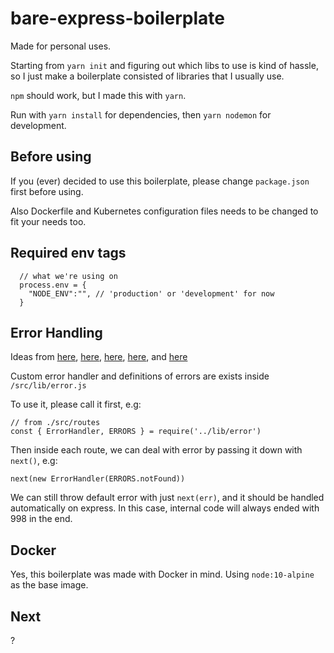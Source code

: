 # bare-express-boilerplate

Made for personal uses.

Starting from `yarn init` and figuring out which libs to use is kind of hassle, so I just make a boilerplate consisted of libraries that I usually use.

`npm` should work, but I made this with `yarn`.

Run with `yarn install` for dependencies, then `yarn nodemon` for development.

## Before using

If you (ever) decided to use this boilerplate, please change `package.json` first before using.

Also Dockerfile and Kubernetes configuration files needs to be changed to fit your needs too.

## Required env tags

```JS
  // what we're using on
  process.env = {
    "NODE_ENV":"", // 'production' or 'development' for now
  }
```

## Error Handling

Ideas from [here](https://expressjs.com/en/guide/error-handling.html), [here](https://dev.to/nedsoft/central-error-handling-in-express-3aej), [here](https://medium.com/@SigniorGratiano/express-error-handling-674bfdd86139), [here](https://gist.github.com/zcaceres/2854ef613751563a3b506fabce4501fd), and [here](https://thecodebarbarian.com/80-20-guide-to-express-error-handling)

Custom error handler and definitions of errors are exists inside `/src/lib/error.js`

To use it, please call it first, e.g:
```JS 
// from ./src/routes
const { ErrorHandler, ERRORS } = require('../lib/error')
```

Then inside each route, we can deal with error by passing it down with `next()`, e.g:
```JS
next(new ErrorHandler(ERRORS.notFound))
```

We can still throw default error with just `next(err)`, and it should be handled automatically on express. 
In this case, internal code will always ended with 998 in the end.

## Docker

Yes, this boilerplate was made with Docker in mind. Using `node:10-alpine` as the base image.

## Next

?